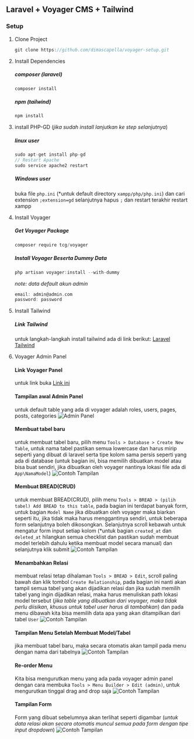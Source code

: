## Laravel + Voyager CMS + Tailwind

### Setup

1. Clone Project
    ```go
    git clone https://github.com/dimascapella/voyager-setup.git
    ```

2. Install Dependencies
    ##### composer (laravel)
    ```go
    composer install
    ```

    ##### npm (tailwind)
    ```go
    npm install
    ```

3. install PHP-GD (*jika sudah install lanjutkan ke step selanjutnya*)
    ##### linux user
    ```go
    sudo apt-get install php-gd
    // Restart Apache
    sudo service apache2 restart
    ```

    ##### Windows user
    buka file ``php.ini`` (*untuk default directory ``xampp/php/php.ini``) dan cari extension ``;extension=gd`` selanjutnya hapus ``;`` dan restart terakhir restart xampp

4. Install Voyager
    ##### Get Voyager Package
    ```go
    composer require tcg/voyager
    ```

    ##### Install Voyager Beserta Dummy Data
    ```go
    php artisan voyager:install --with-dummy
    ```

    *note: data default akun admin*
    ```go
    email: admin@admin.com
    password: password
    ```

5. Install Tailwind
    ##### Link Tailwind
    untuk langkah-langkah install tailwind ada di link berikut:
    [Laravel Tailwind](https://tailwindcss.com/docs/guides/laravel)

6. Voyager Admin Panel
    #### Link Voyager Panel
    untuk link buka [Link ini](http://127.0.0.1:8000/admin/login)

    #### Tampilan awal Admin Panel
    untuk default table yang ada di voyager adalah roles, users, pages, posts, categories
    ![Admin Panel](https://github.com/dimascapella/voyager-setup/tree/master/public/image-md/admin-panel.png "Admin Panel")

    #### Membuat tabel baru
    untuk membuat tabel baru, pilih menu ``Tools > Database > Create New Table``, untuk nama tabel pastikan semua lowercase dan harus mirip seperti yang dibuat di laravel serta tipe kolom sama persis seperti yang ada di database (untuk bagian ini, bisa memilih dibuatkan model atau bisa buat sendiri, jika dibuatkan oleh voyager nantinya lokasi file ada di ``App\NamaModel``)
    ![Contoh Tampilan](https://github.com/dimascapella/voyager-setup/tree/master/public/image-md/new-table.png "Contoh Tampilan")

    #### Membuat BREAD(CRUD)
    untuk membuat BREAD(CRUD), pilih menu ``Tools > BREAD > (pilih tabel) Add BREAD to this table``, pada bagian ini terdapat banyak form, untuk bagian ``Model Name`` jika dibuatkan oleh voyager maka biarkan seperti itu, jika tidak maka harus menggantinya sendiri, untuk beberapa form selanjutnya boleh dikosongkan. Selanjutnya scroll kebawah untuk mengatur form input setiap kolom (*untuk bagian ``created_at`` dan ``deleted_at`` hilangkan semua checklist dan pastikan sudah membuat model terlebih dahulu ketika membuat model secara manual) dan selanjutnya klik submit
    ![Contoh Tampilan](https://github.com/dimascapella/voyager-setup/tree/master/public/image-md/bread.png "Contoh Tampilan")

    #### Menambahkan Relasi
    membuat relasi tetap dihalaman ``Tools > BREAD > Edit``, scroll paling bawah dan klik tombol ``Create Relationship``, pada bagian ini nanti akan tampil semua tabel yang akan dijadikan relasi dan jika sudah memilih tabel yang ingin dijadikan relasi, maka harus menuliskan path lokasi model tersebut (*jika table yang dibuatkan dari voyager, maka tidak perlu diisikan, khusus untuk tabel user harus di tambahkan*) dan pada menu dibawah kita bisa memilih data apa yang akan ditampilkan dari tabel ``User``
    ![Contoh Tampilan](https://github.com/dimascapella/voyager-setup/tree/master/public/image-md/relasi.png "Contoh Tampilan")

    #### Tampilan Menu Setelah Membuat Model/Tabel
    jika membuat tabel baru, maka secara otomatis akan tampil pada menu dengan nama dari tabelnya
    ![Contoh Tampilan](https://github.com/dimascapella/voyager-setup/tree/master/public/image-md/menu.png "Contoh Tampilan")

    #### Re-order Menu
    Kita bisa mengurutkan menu yang ada pada voyager admin panel dengan cara membuka ``Tools > Menu Builder > Edit (admin)``, untuk mengurutkan tinggal drag and drop saja
    ![Contoh Tampilan](https://github.com/dimascapella/voyager-setup/tree/master/public/image-md/reorder.png "Contoh Tampilan")

    #### Tampilan Form
    Form yang dibuat sebelumnya akan terlihat seperti digambar (*untuk data relasi akan secara otomatis muncul semua pada form dengan tipe input dropdown*)
    ![Contoh Tampilan](https://github.com/dimascapella/voyager-setup/tree/master/public/image-md/form.png "Contoh Tampilan")
